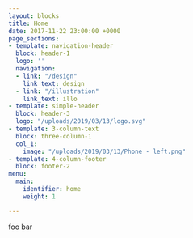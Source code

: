 ```yaml
---
layout: blocks
title: Home
date: 2017-11-22 23:00:00 +0000
page_sections:
- template: navigation-header
  block: header-1
  logo: ''
  navigation:
  - link: "/design"
    link_text: design
  - link: "/illustration"
    link_text: illo
- template: simple-header
  block: header-3
  logo: "/uploads/2019/03/13/logo.svg"
- template: 3-column-text
  block: three-column-1
  col_1:
    image: "/uploads/2019/03/13/Phone - left.png"
- template: 4-column-footer
  block: footer-2
menu:
  main:
    identifier: home
    weight: 1

---
```

foo bar